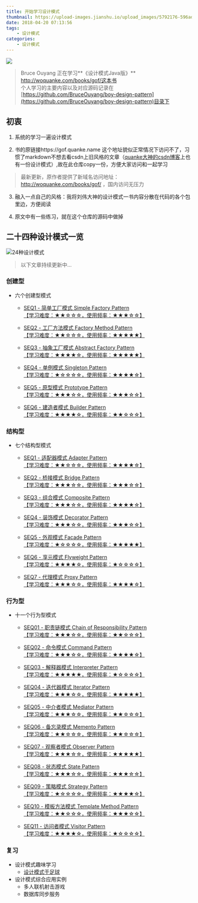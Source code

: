 ```yaml
---
title: 开始学习设计模式
thumbnail: https://upload-images.jianshu.io/upload_images/5792176-596ad417865f8720.jpg?imageMogr2/auto-orient/strip%7CimageView2/2/w/1240
date: 2018-04-20 07:13:56
tags: 
    - 设计模式
categories:
    - 设计模式
---
```

![](https://upload-images.jianshu.io/upload_images/5792176-596ad417865f8720.jpg?imageMogr2/auto-orient/strip%7CimageView2/2/w/1240)
> Bruce Ouyang 正在学习**《设计模式Java版》** http://woquanke.com/books/gof/这本书  
> 个人学习的主要内容以及对应源码记录在[https://github.com/BruceOuyang/boy-design-pattern](https://github.com/BruceOuyang/boy-design-pattern)目录下

<!-- more -->

## 初衷
1. 系统的学习一遍设计模式  

2. 书的原链接https://gof.quanke.name 这个地址貌似正常情况下访问不了，习惯了markdown不想去看csdn上旧风格的文章（[quanke大神的csdn博客](http://blog.csdn.net/lovelion)上也有一份设计模式）,故在此仓库copy一份，方便大家访问和一起学习  

> 最新更新，原作者提供了新域名访问地址： http://woquanke.com/books/gof/ ，国内访问无压力

3. 融入一点自己的风格：我将刘伟大神的设计模式一书内容分散在代码的各个包里边，方便阅读  

4. 原文中有一些练习，就在这个仓库的源码中做掉

## 二十四种设计模式一览
![24种设计模式](http://upload-images.jianshu.io/upload_images/5792176-8708f103d9e62d2c.png?imageMogr2/auto-orient/strip%7CimageView2/2/w/1240)

> 以下文章持续更新中...

### 创建型
* 六个创建型模式
  * [SEQ1 - 简单工厂模式 Simple Factory Pattern  
【学习难度：★★☆☆☆，使用频率：★★★☆☆】](https://www.jianshu.com/p/379b8d49cecd)  

  * [SEQ2 - 工厂方法模式 Factory Method Pattern  
【学习难度：★★☆☆☆，使用频率：★★★★★】](https://www.jianshu.com/p/4bb7463f35ce)  

  * [SEQ3 - 抽象工厂模式 Abstract Factory Pattern  
【学习难度：★★★★☆，使用频率：★★★★★】](https://www.jianshu.com/p/3a5c3bc1d55a)  

  * [SEQ4 - 单例模式 Singleton Pattern  
【学习难度：★☆☆☆☆，使用频率：★★★★☆】](https://www.jianshu.com/p/fcc82e7b5e65)  

  * [SEQ5 - 原型模式 Prototype Pattern  
【学习难度：★★★☆☆，使用频率：★★★☆☆】](https://www.jianshu.com/p/20d3ea472d77)  

  * [SEQ6 - 建造者模式 Builder Pattern  
【学习难度：★★★★☆，使用频率：★★☆☆☆】](https://www.jianshu.com/p/96bb25f53684)

### 结构型
* 七个结构型模式
  * [SEQ1 - 适配器模式 Adapter Pattern  
【学习难度：★★☆☆☆，使用频率：★★★★☆】](https://www.jianshu.com/p/e9e203ef49f4)  

  * [SEQ2 - 桥接模式 Bridge Pattern  
【学习难度：★★★☆☆，使用频率：★★★☆☆】](https://www.jianshu.com/p/f8e63666aed2)  

  * [SEQ3 - 组合模式 Composite Pattern  
【学习难度：★★★☆☆，使用频率：★★★★☆】](https://www.jianshu.com/p/39d6d054e853)  

  * [SEQ4 - 装饰模式 Decorator Pattern  
【学习难度：★★★☆☆，使用频率：★★★☆☆】](https://www.jianshu.com/p/e9b01d0a563f)  

  * [SEQ5 - 外观模式 Facade Pattern  
【学习难度：★☆☆☆☆，使用频率：★★★★★】](https://www.jianshu.com/p/5e42e8c6bcd8)  

  * [SEQ6 - 享元模式 Flyweight Pattern  
【学习难度：★★★★☆，使用频率：★☆☆☆☆】](https://www.jianshu.com/p/3a5b2aee593b)  

  * [SEQ7 - 代理模式 Proxy Pattern  
【学习难度：★★★☆☆，使用频率：★★★★☆】](https://www.jianshu.com/p/319b57e4715f)  

### 行为型
* 十一个行为型模式
  * [SEQ01 - 职责链模式 Chain of Responsibility Pattern  
【学习难度：★★★☆☆，使用频率：★★☆☆☆】](https://www.jianshu.com/p/b9780fcd0958)  

  * [SEQ02 - 命令模式 Command Pattern  
【学习难度：★★★☆☆，使用频率：★★★★☆】](https://www.jianshu.com/p/489c4f1755b8)  

  * [SEQ03 - 解释器模式 Interpreter Pattern  
【学习难度：★★★★★，使用频率：★☆☆☆☆】](https://www.jianshu.com/p/f03f6c5e2b14)  

  * [SEQ04 - 迭代器模式 Iterator Pattern  
【学习难度：★★★☆☆，使用频率：★★★★★】](https://www.jianshu.com/p/66403a30b2cb)  

  * [SEQ05 - 中介者模式 Mediator Pattern  
【学习难度：★★★☆☆，使用频率：★★☆☆☆】](https://www.jianshu.com/p/132add40652b)  

  * [SEQ06 - 备忘录模式 Memento Pattern  
【学习难度：★★☆☆☆，使用频率：★★☆☆☆】](https://www.jianshu.com/p/082b27e2ffa2)  

  * [SEQ07 - 观察者模式 Observer Pattern  
【学习难度：★★★☆☆，使用频率：★★★★★】](https://www.jianshu.com/p/f9c3f11fd8cc)  

  * [SEQ08 - 状态模式 State Pattern  
【学习难度：★★★☆☆，使用频率：★★★☆☆】](https://www.jianshu.com/p/ad63ee7149c4)  

  * [SEQ09 - 策略模式 Strategy Pattern  
【学习难度：★☆☆☆☆，使用频率：★★★★☆】](https://www.jianshu.com/p/b1e8c0218786)  

  * [SEQ10 - 模板方法模式 Template Method Pattern  
【学习难度：★★☆☆☆，使用频率：★★★☆☆】](https://www.jianshu.com/p/26d0c4631b44)  

  * [SEQ11 - 访问者模式 Visitor Pattern  
【学习难度：★★★★☆，使用频率：★☆☆☆☆】](https://www.jianshu.com/p/5a40887d1c9b)  

### 复习
* 设计模式趣味学习
  * [设计模式于足球](https://www.jianshu.com/p/9b542038d501)
* 设计模式综合应用实例
  * 多人联机射击游戏
  * 数据库同步服务
